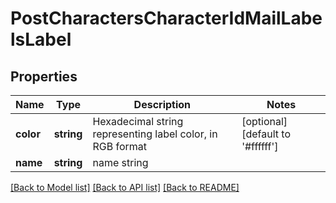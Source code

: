 # PostCharactersCharacterIdMailLabelsLabel

## Properties
Name | Type | Description | Notes
------------ | ------------- | ------------- | -------------
**color** | **string** | Hexadecimal string representing label color, in RGB format | [optional] [default to '#ffffff']
**name** | **string** | name string | 

[[Back to Model list]](../README.md#documentation-for-models) [[Back to API list]](../README.md#documentation-for-api-endpoints) [[Back to README]](../README.md)


